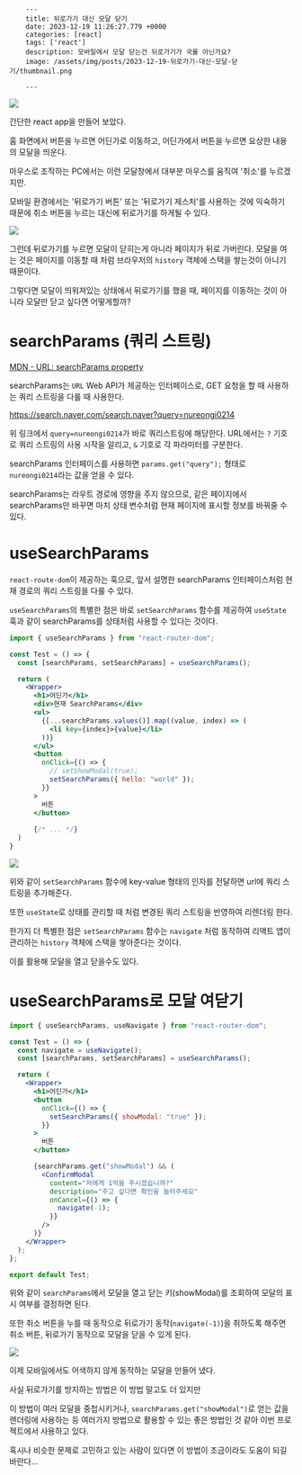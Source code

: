 

        ---
        title: 뒤로가기 대신 모달 닫기
        date: 2023-12-19 11:26:27.779 +0000
        categories: [react]
        tags: ['react']
        description: 모바일에서 모달 닫는건 뒤로가기가 국룰 아닌가요?
        image: /assets/img/posts/2023-12-19-뒤로가기-대신-모달-닫기/thumbnail.png
        
        ---

        
![](/assets/img/posts/2023-12-19-뒤로가기-대신-모달-닫기/img0.png)

간단한 react app을 만들어 보았다.

홈 화면에서 버튼을 누르면 어딘가로 이동하고,
어딘가에서 버튼을 누르면 요상한 내용의 모달을 띄운다.

마우스로 조작하는 PC에서는 이런 모달창에서 대부분 마우스를 움직여 '취소'를 누르겠지만.

모바일 환경에서는 '뒤로가기 버튼' 또는 '뒤로가기 제스처'를 사용하는 것에 익숙하기 때문에 취소 버튼을 누르는 대신에 뒤로가기를 하게될 수 있다.

![](/assets/img/posts/2023-12-19-뒤로가기-대신-모달-닫기/img1.png)

그런데 뒤로가기를 누르면 모달이 닫히는게 아니라 페이지가 뒤로 가버린다.
모달을 여는 것은 페이지를 이동할 때 처럼 브라우저의 `history` 객체에 스택을 쌓는것이 아니기 때문이다.

그렇다면 모달이 띄워져있는 상태에서 뒤로가기를 했을 때,
페이지를 이동하는 것이 아니라 모달만 닫고 싶다면 어떻게할까?

# searchParams (쿼리 스트링)

[MDN - URL: searchParams property](https://developer.mozilla.org/en-US/docs/Web/API/URL/searchParams)

searchParams는 `URL` Web API가 제공하는 인터페이스로, GET 요청을 할 때 사용하는 쿼리 스트링을 다룰 때 사용한다.

https://search.naver.com/search.naver?query=nureongi0214

위 링크에서 `query=nureongi0214`가 바로 쿼리스트링에 해당한다.
URL에서는 `?` 기호로 쿼리 스트링의 사용 시작을 알리고, `&` 기호로 각 파라미터를 구분한다.

searchParams 인터페이스를 사용하면 `params.get("query");` 형태로 `nureongi0214`라는 값을 얻을 수 있다.

searchParams는 라우트 경로에 영향을 주지 않으므로, 같은 페이지에서 searchParams만 바꾸면 마치 상태 변수처럼 현재 페이지에 표시할 정보를 바꿔줄 수 있다.

# useSearchParams

`react-route-dom`이 제공하는 훅으로, 앞서 설명한 searchParams 인터페이스처럼 현재 경로의 쿼리 스트링을 다룰 수 있다.

`useSearchParams`의 특별한 점은 바로 `setSearchParams` 함수를 제공하여 `useState`훅과 같이 searchParams를 상태처럼 사용할 수 있다는 것이다.

```jsx
import { useSearchParams } from "react-router-dom";

const Test = () => {
  const [searchParams, setSearchParams] = useSearchParams();

  return (
    <Wrapper>
      <h1>어딘가</h1>
      <div>현재 SearchParams</div>
      <ul>
        {[...searchParams.values()].map((value, index) => (
          <li key={index}>{value}</li>
        ))}
      </ul>
      <button
        onClick={() => {
          // setShowModal(true);
          setSearchParams({ hello: "world" });
        }}
      >
        버튼
      </button>
      
      {/* ... */}
  )
}
```

![](/assets/img/posts/2023-12-19-뒤로가기-대신-모달-닫기/img2.png)

위와 같이 `setSearchParams` 함수에 key-value 형태의 인자를 전달하면 url에 쿼리 스트링을 추가해준다.

또한 `useState`로 상태를 관리할 때 처럼 변경된 쿼리 스트링을 반영하여 리렌더링 한다.

한가지 더 특별한 점은 `setSearchParams` 함수는 `navigate` 처럼 동작하여 리액트 앱이 관리하는 `history` 객체에 스택을 쌓아준다는 것이다.

이를 활용해 모달을 열고 닫을수도 있다.

# useSearchParams로 모달 여닫기

```jsx
import { useSearchParams, useNavigate } from "react-router-dom";

const Test = () => {
  const navigate = useNavigate();
  const [searchParams, setSearchParams] = useSearchParams();

  return (
    <Wrapper>
      <h1>어딘가</h1>
      <button
        onClick={() => {
          setSearchParams({ showModal: "true" });
        }}
      >
        버튼
      </button>

      {searchParams.get("showModal") && (
        <ConfirmModal
          content="저에게 1억을 주시겠습니까?"
          description="주고 싶다면 확인을 눌러주세요"
          onCancel={() => {
            navigate(-1);
          }}
        />
      )}
    </Wrapper>
  );
};

export default Test;
```

위와 같이 `searchParams`에서 모달을 열고 닫는 키(showModal)를 조회하여 모달의 표시 여부를 결정하면 된다.

또한 취소 버튼을 누를 때 동작으로 뒤로가기 동작(`navigate(-1)`)을 취하도록 해주면
취소 버튼, 뒤로가기 동작으로 모달을 닫을 수 있게 된다.

![](/assets/img/posts/2023-12-19-뒤로가기-대신-모달-닫기/img3.png)

이제 모바일에서도 어색하지 않게 동작하는 모달을 만들어 냈다.

사실 뒤로가기를 방지하는 방법은 이 방법 말고도 더 있지만

이 방법이 여러 모달을 중첩시키거나, `searchParams.get("showModal")`로 얻는 값을 렌더링에 사용하는 등 여러가지 방법으로 활용할 수 있는 좋은 방법인 것 같아 이번 프로젝트에서 사용하고 있다.

혹시나 비슷한 문제로 고민하고 있는 사람이 있다면 이 방법이 조금이라도 도움이 되길 바란다...

        